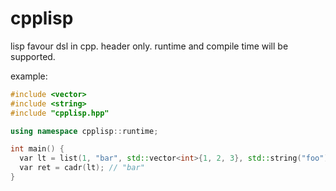 # cpplisp
lisp favour dsl in cpp. header only. runtime and compile time will be supported.

example:

```cpp
#include <vector>
#include <string>
#include "cpplisp.hpp"

using namespace cpplisp::runtime;

int main() {
  var lt = list(1, "bar", std::vector<int>{1, 2, 3}, std::string("foo"));
  var ret = cadr(lt); // "bar"
}

```
